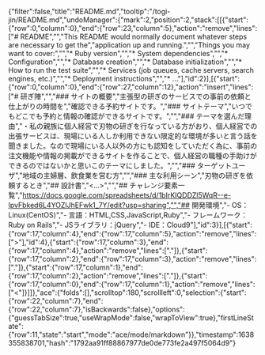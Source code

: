 {"filter":false,"title":"README.md","tooltip":"/togi-jin/README.md","undoManager":{"mark":2,"position":2,"stack":[[{"start":{"row":0,"column":0},"end":{"row":23,"column":5},"action":"remove","lines":["# README","","This README would normally document whatever steps are necessary to get the","application up and running.","","Things you may want to cover:","","* Ruby version","","* System dependencies","","* Configuration","","* Database creation","","* Database initialization","","* How to run the test suite","","* Services (job queues, cache servers, search engines, etc.)","","* Deployment instructions","","* ..."],"id":2}],[{"start":{"row":0,"column":0},"end":{"row":27,"column":12},"action":"insert","lines":["# 研ぎ陣","","### サイトの概要","主張型の研ぎのサービスでの事前の依頼と仕上がりの時間を","確認できる予約サイトです。","### サイトテーマ","いつでもどこでも予約と情報の確認ができるサイトです。","","### テーマを選んだ理由","・私の親族に個人経営で刃物の研ぎを行なっている方がおり、個人経営での出張サービスは、現場にいる人しか利用できない限定的な環境が多いと言う話を聞きました。なので現場にいる人以外の方にも認知をしていただく為に、事前の注文機能や情報の掲載ができるサイトを作ることで、個人経営の職種の手助けができるのではないかと思いこのテーマにしました。","","### ターゲットユーザ","地域の主婦層、飲食業を営む方","","### 主な利用シーン","刃物の研ぎを依頼するとき","## 設計書","<...>","","## チャレンジ要素一覧","https://docs.google.com/spreadsheets/d/1bIrKIQDDZl5WqR--e-IpvFbked6L4YOZlJhEFwk1_7Y/edit?usp=sharing","","## 開発環境","- OS：Linux(CentOS)","- 言語：HTML,CSS,JavaScript,Ruby","- フレームワーク：Ruby on Rails","- JSライブラリ：jQuery","- IDE：Cloud9"],"id":3}],[{"start":{"row":17,"column":4},"end":{"row":17,"column":5},"action":"remove","lines":[">"],"id":4},{"start":{"row":17,"column":3},"end":{"row":17,"column":4},"action":"remove","lines":["."]},{"start":{"row":17,"column":2},"end":{"row":17,"column":3},"action":"remove","lines":["."]},{"start":{"row":17,"column":1},"end":{"row":17,"column":2},"action":"remove","lines":["."]},{"start":{"row":17,"column":0},"end":{"row":17,"column":1},"action":"remove","lines":["<"]}]]},"ace":{"folds":[],"scrolltop":180,"scrollleft":0,"selection":{"start":{"row":22,"column":7},"end":{"row":22,"column":7},"isBackwards":false},"options":{"guessTabSize":true,"useWrapMode":false,"wrapToView":true},"firstLineState":{"row":11,"state":"start","mode":"ace/mode/markdown"}},"timestamp":1638355838701,"hash":"1792aa91ff88867977de0de773fe2a497f5064d9"}